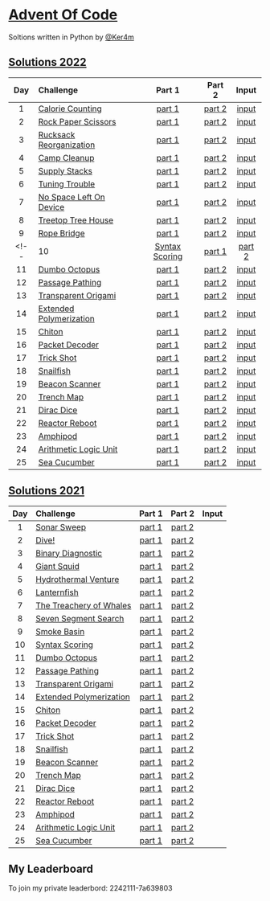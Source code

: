 # [Advent Of Code](https://adventofcode.com/)

Soltions written in Python by [@Ker4m](https://github.com/Ker4m)

## [Solutions 2022](2022/)

| Day | Challenge | Part 1 | Part 2 | Input |
|:---:|:---|:---:|:---:|:---:|
| 1 | [Calorie Counting](https://adventofcode.com/2022/day/1) | [part 1](./Day01/part1.py) | [part 2](./Day01/part2.py) | [input](https://adventofcode.com/2022/day/1/input) |
| 2 | [Rock Paper Scissors](https://adventofcode.com/2022/day/2) | [part 1](./Day02/part1.py) | [part 2](./Day02/part2.py) | [input](https://adventofcode.com/2022/day/2/input) |
| 3 | [Rucksack Reorganization](https://adventofcode.com/2022/day/3) | [part 1](./Day03/part1.py) | [part 2](./Day03/part2.py) | [input](https://adventofcode.com/2022/day/3/input) |
| 4 | [Camp Cleanup](https://adventofcode.com/2022/day/4) | [part 1](./Day04/part1.py) | [part 2](./Day04/part2.py) | [input](https://adventofcode.com/2022/day/4/input) |
| 5 | [Supply Stacks](https://adventofcode.com/2022/day/5) | [part 1](./Day05/part1.py) | [part 2](./Day05/part2.py) | [input](https://adventofcode.com/2022/day/5/input) |
| 6 | [Tuning Trouble](https://adventofcode.com/2022/day/6) | [part 1](./Day06/part1.py) | [part 2](./Day06/part2.py) | [input](https://adventofcode.com/2022/day/6/input) |
| 7 | [No Space Left On Device](https://adventofcode.com/2022/day/7) | [part 1](./Day07/part1.py) | [part 2](./Day07/part2.py) | [input](https://adventofcode.com/2022/day/7/input) |
| 8 | [Treetop Tree House](https://adventofcode.com/2022/day/8) | [part 1](./Day08/part1.py) | [part 2](./Day08/part2.py) | [input](https://adventofcode.com/2022/day/8/input) |
| 9 | [Rope Bridge](https://adventofcode.com/2022/day/9) | [part 1](./Day09/part1.py) | [part 2](./Day09/part2.py) | [input](https://adventofcode.com/2022/day/9/input) |
<!-- | 10 | [Syntax Scoring](https://adventofcode.com/2022/day/10) | [part 1](./Day10/part1.py) | [part 2](./Day10/part2.py) | [input](https://adventofcode.com/2022/day/10/input) |
| 11 | [Dumbo Octopus](https://adventofcode.com/2022/day/11) | [part 1](./Day11/part1.py) | [part 2](./Day11/part2.py) | [input](https://adventofcode.com/2022/day/11/input) |
| 12 | [Passage Pathing](https://adventofcode.com/2022/day/12) | [part 1](./Day12/part12.py) | [part 2](./Day12/part12.py) | [input](https://adventofcode.com/2022/day/12/input) |
| 13 | [Transparent Origami](https://adventofcode.com/2022/day/13) | [part 1](./Day13/part1.py) | [part 2](./Day13/part2.py) | [input](https://adventofcode.com/2022/day/13/input) |
| 14 | [Extended Polymerization](https://adventofcode.com/2022/day/14) | [part 1](./Day14/part1.py) | [part 2](./Day14/part2.py) | [input](https://adventofcode.com/2022/day/14/input) |
| 15 | [Chiton](https://adventofcode.com/2022/day/15) | [part 1](./Day15/part1.py) | [part 2](./Day15/part2.py) | [input](https://adventofcode.com/2022/day/15/input) |
| 16 | [Packet Decoder](https://adventofcode.com/2022/day/16) | [part 1](./Day16/part12.py) | [part 2](./Day16/part12.py) | [input](https://adventofcode.com/2022/day/16/input) |
| 17 | [Trick Shot](https://adventofcode.com/2022/day/17) | [part 1](./Day17/part12.py) | [part 2](./Day17/part12.py) | [input](https://adventofcode.com/2022/day/17/input) |
| 18 | [Snailfish](https://adventofcode.com/2022/day/18) | [part 1](./Day18/part12.py) | [part 2](./Day18/part12.py) | [input](https://adventofcode.com/2022/day/18/input) |
| 19 | [Beacon Scanner](https://adventofcode.com/2022/day/19) | [part 1](./Day19/part1.py) | [part 2](./Day19/part2.py) | [input](https://adventofcode.com/2022/day/19/input) |
| 20 | [Trench Map](https://adventofcode.com/2022/day/20) | [part 1](./Day20/part12.py) | [part 2](./Day20/part12.py) | [input](https://adventofcode.com/2022/day/20/input) |
| 21 | [Dirac Dice](https://adventofcode.com/2022/day/21) | [part 1](./Day21/part1.py) | [part 2](./Day21/part2.py) | [input](https://adventofcode.com/2022/day/21/input) |
| 22 | [Reactor Reboot](https://adventofcode.com/2022/day/22) | [part 1](./Day22/part1.py) | [part 2](./Day22/part2.py) | [input](https://adventofcode.com/2022/day/22/input) |
| 23 | [Amphipod](https://adventofcode.com/2022/day/23) | [part 1](./Day23/part1.py) | [part 2](./Day23/part2.py) | [input](https://adventofcode.com/2022/day/23/input) |
| 24 | [Arithmetic Logic Unit](https://adventofcode.com/2022/day/24) | [part 1](./Day24/part12.py) | [part 2](./Day24/part12.py) | [input](https://adventofcode.com/2022/day/24/input) |
| 25 | [Sea Cucumber](https://adventofcode.com/2022/day/25) | [part 1](./Day25/part1.py) | [part 2](./Day25/part1.py) | [input](https://adventofcode.com/2022/day/25/input) | -->

## [Solutions 2021](2021/)

| Day | Challenge | Part 1 | Part 2 | Input |
|:---:|:---|:---:|:---:|:---:|
| 1 | [Sonar Sweep](https://adventofcode.com/2021/day/1) | [part 1](./Day01/part1.py) | [part 2](./Day01/part2.py) |
| 2 | [Dive!](https://adventofcode.com/2021/day/2) | [part 1](./Day02/part1.py) | [part 2](./Day02/part2.py) |
| 3 | [Binary Diagnostic](https://adventofcode.com/2021/day/3) | [part 1](./Day03/part1.py) | [part 2](./Day03/part2.py) |
| 4 | [Giant Squid](https://adventofcode.com/2021/day/4) | [part 1](./Day04/part1.py) | [part 2](./Day04/part2.py) |
| 5 | [Hydrothermal Venture](https://adventofcode.com/2021/day/5) | [part 1](./Day05/part1.py) | [part 2](./Day05/part2.py) |
| 6 | [Lanternfish](https://adventofcode.com/2021/day/6) | [part 1](./Day06/part1.py) | [part 2](./Day06/part2.py) |
| 7 | [The Treachery of Whales](https://adventofcode.com/2021/day/7) | [part 1](./Day07/part1.py) | [part 2](./Day07/part2.py) |
| 8 | [Seven Segment Search](https://adventofcode.com/2021/day/8) | [part 1](./Day08/part1.py) | [part 2](./Day08/part2.py) |
| 9 | [Smoke Basin](https://adventofcode.com/2021/day/9) | [part 1](./Day09/part1.py) | [part 2](./Day09/part2.py) |
| 10 | [Syntax Scoring](https://adventofcode.com/2021/day/10) | [part 1](./Day10/part1.py) | [part 2](./Day10/part2.py) |
| 11 | [Dumbo Octopus](https://adventofcode.com/2021/day/11) | [part 1](./Day11/part1.py) | [part 2](./Day11/part2.py) |
| 12 | [Passage Pathing](https://adventofcode.com/2021/day/12) | [part 1](./Day12/part12.py) | [part 2](./Day12/part12.py) |
| 13 | [Transparent Origami](https://adventofcode.com/2021/day/13) | [part 1](./Day13/part1.py) | [part 2](./Day13/part2.py) |
| 14 | [Extended Polymerization](https://adventofcode.com/2021/day/14) | [part 1](./Day14/part1.py) | [part 2](./Day14/part2.py) |
| 15 | [Chiton](https://adventofcode.com/2021/day/15) | [part 1](./Day15/part1.py) | [part 2](./Day15/part2.py) |
| 16 | [Packet Decoder](https://adventofcode.com/2021/day/16) | [part 1](./Day16/part12.py) | [part 2](./Day16/part12.py) |
| 17 | [Trick Shot](https://adventofcode.com/2021/day/17) | [part 1](./Day17/part12.py) | [part 2](./Day17/part12.py) |
| 18 | [Snailfish](https://adventofcode.com/2021/day/18) | [part 1](./Day18/part12.py) | [part 2](./Day18/part12.py) |
| 19 | [Beacon Scanner](https://adventofcode.com/2021/day/19) | [part 1](./Day19/part1.py) | [part 2](./Day19/part2.py) |
| 20 | [Trench Map](https://adventofcode.com/2021/day/20) | [part 1](./Day20/part12.py) | [part 2](./Day20/part12.py) |
| 21 | [Dirac Dice](https://adventofcode.com/2021/day/21) | [part 1](./Day21/part1.py) | [part 2](./Day21/part2.py) |
| 22 | [Reactor Reboot](https://adventofcode.com/2021/day/22) | [part 1](./Day22/part1.py) | [part 2](./Day22/part2.py) |
| 23 | [Amphipod](https://adventofcode.com/2021/day/23) | [part 1](./Day23/part1.py) | [part 2](./Day23/part2.py) |
| 24 | [Arithmetic Logic Unit](https://adventofcode.com/2021/day/24) | [part 1](./Day24/part12.py) | [part 2](./Day24/part12.py) |
| 25 | [Sea Cucumber](https://adventofcode.com/2021/day/25) | [part 1](./Day25/part1.py) | [part 2](./Day25/part1.py) |

## My Leaderboard

To join my private leaderbord: 2242111-7a639803
